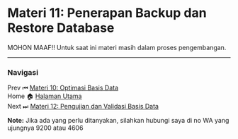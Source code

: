 # **Materi 11: Penerapan Backup dan Restore Database**

MOHON MAAF!! Untuk saat ini materi masih dalam proses pengembangan.

---
### **Navigasi**
Prev ⏮ [Materi 10: Optimasi Basis Data](../10/README.MD) <br>
Home 🏠 [Halaman Utama](../README.MD) <br>
Next ⏭ [Materi 12: Pengujian dan Validasi Basis Data](../12/README.MD)

**Note:** Jika ada yang perlu ditanyakan, silahkan hubungi saya di no WA yang ujungnya 9200 atau 4606